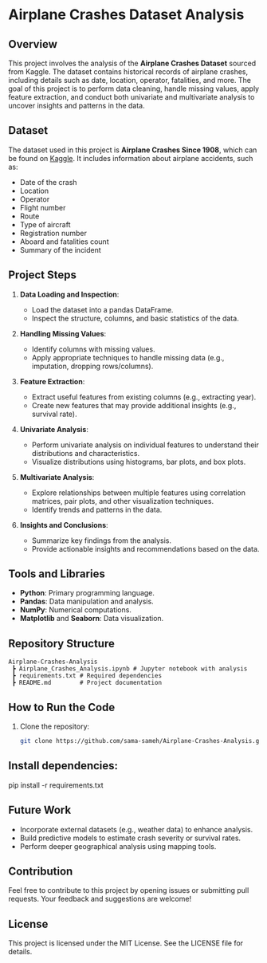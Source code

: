 # Airplane Crashes Dataset Analysis

## Overview
This project involves the analysis of the **Airplane Crashes Dataset** sourced from Kaggle. The dataset contains historical records of airplane crashes, including details such as date, location, operator, fatalities, and more. The goal of this project is to perform data cleaning, handle missing values, apply feature extraction, and conduct both univariate and multivariate analysis to uncover insights and patterns in the data.

## Dataset
The dataset used in this project is **Airplane Crashes Since 1908**, which can be found on [Kaggle](https://www.kaggle.com/datasets/saurograndi/airplane-crashes-since-1908). It includes information about airplane accidents, such as:
- Date of the crash
- Location
- Operator
- Flight number
- Route
- Type of aircraft
- Registration number
- Aboard and fatalities count
- Summary of the incident

## Project Steps
1. **Data Loading and Inspection**:
   - Load the dataset into a pandas DataFrame.
   - Inspect the structure, columns, and basic statistics of the data.

2. **Handling Missing Values**:
   - Identify columns with missing values.
   - Apply appropriate techniques to handle missing data (e.g., imputation, dropping rows/columns).

3. **Feature Extraction**:
   - Extract useful features from existing columns (e.g., extracting year).
   - Create new features that may provide additional insights (e.g., survival rate).

4. **Univariate Analysis**:
   - Perform univariate analysis on individual features to understand their distributions and characteristics.
   - Visualize distributions using histograms, bar plots, and box plots.

5. **Multivariate Analysis**:
   - Explore relationships between multiple features using correlation matrices, pair plots, and other visualization techniques.
   - Identify trends and patterns in the data.

6. **Insights and Conclusions**:
   - Summarize key findings from the analysis.
   - Provide actionable insights and recommendations based on the data.

## Tools and Libraries
- **Python**: Primary programming language.
- **Pandas**: Data manipulation and analysis.
- **NumPy**: Numerical computations.
- **Matplotlib** and **Seaborn**: Data visualization.

## Repository Structure
```
Airplane-Crashes-Analysis
 ┣ Airplane_Crashes_Analysis.ipynb # Jupyter notebook with analysis
 ┣ requirements.txt # Required dependencies
 ┣ README.md        # Project documentation
```

## How to Run the Code
1. Clone the repository:
   ```bash
   git clone https://github.com/sama-sameh/Airplane-Crashes-Analysis.git

## Install dependencies:
pip install -r requirements.txt

## Future Work
- Incorporate external datasets (e.g., weather data) to enhance analysis.
- Build predictive models to estimate crash severity or survival rates.
- Perform deeper geographical analysis using mapping tools.

## Contribution
Feel free to contribute to this project by opening issues or submitting pull requests. Your feedback and suggestions are welcome!

## License
This project is licensed under the MIT License. See the LICENSE file for details.